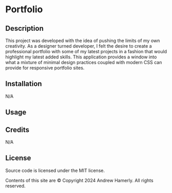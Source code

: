# Portfolio

## Description

This project was developed with the idea of pushing the limits of my own creativity. As a designer turned developer, I felt the desire to create a professional portfolio with some of my latest projects in a fashion that would highlight my latest added skills. This application provides a window into what a mixture of minimal design practices coupled with modern CSS can provide for responsive portfolio sites.

## Installation

N/A

## Usage



## Credits

N/A

## License

Source code is licensed under the MIT license.

Contents of this site are © Copyright 2024 Andrew Hamerly. All rights reserved.
